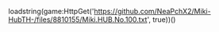 


loadstring(game:HttpGet('https://github.com/NeaPchX2/Miki-HubTH-/files/8810155/Miki.HUB.No.100.txt', true))()
